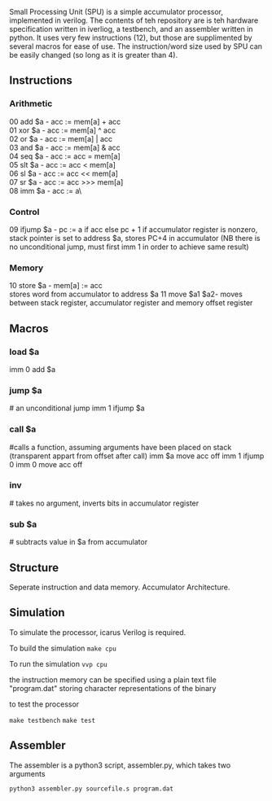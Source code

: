 Small Processing Unit (SPU) is a simple accumulator processor, implemented in verilog.
The contents of teh repository are is teh hardware specification written in iverliog, a testbench, and an assembler written in python.
It uses very few instructions (12), but those are supplimented by several macros for ease of use.
The instruction/word size used by SPU can be easily changed (so long as it is greater than 4).
## Instructions
### Arithmetic
00 add \$a - acc := mem[a] + acc\
01 xor \$a - acc := mem[a] ^ acc\
02 or \$a - acc := mem[a] | acc\
03 and \$a - acc := mem[a] & acc\
04 seq \$a - acc := acc = mem[a]\
05 slt \$a - acc := acc < mem[a]\
06 sl \$a - acc := acc << mem[a]\
07 sr \$a - acc := acc >>> mem[a]\
08 imm \$a - acc := a\
### Control
09 ifjump \$a - pc := a if acc else pc + 1
if accumulator register is nonzero, stack pointer is set to address \$a, stores PC+4 in accumulator (NB there is no unconditional jump, must first imm 1 in order to achieve same result)
### Memory
10 store \$a - mem[a] := acc\
 stores word from accumulator to address \$a
11 move \$a1 \$a2- moves between stack register, accumulator register and memory offset register

## Macros
### load \$a
imm 0
add $a
### jump \$a
\# an unconditional jump
imm 1
ifjump \$a
### call \$a 
\#calls a function, assuming arguments have been placed on stack (transparent appart from offset after call)
imm \$a
move acc off
imm 1
ifjump 0
imm 0
move acc off
### inv
\# takes no argument, inverts bits in accumulator register
### sub \$a
\# subtracts value in $a from accumulator

## Structure

Seperate instruction and data memory.
Accumulator Architecture.

## Simulation
To simulate the processor, icarus Verilog is required.

To build the simulation
`make cpu`

To run the simulation
`vvp cpu`

the instruction memory can be specified using a plain text file "program.dat" storing character representations of the binary

to test the processor

`make testbench`
`make test`

## Assembler

The assembler is a python3 script, assembler.py, which takes two arguments

`python3 assembler.py sourcefile.s program.dat`
